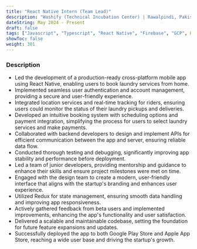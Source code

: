 ```yaml
---
title: "React Native Intern (Team Lead)"
description: "Washify (Technical Incubation Center) | Rawalpindi, Pakistan"
dateString: May 2024 - Present
draft: false
tags: ["Javascript", "Typescript", "React Native", "Firebase", "GCP", OAuth2.0, "Github", "Google Maps", "Easypaisa", "Jazzcash", "ML", "Google Playstore", "Apple Appstore"]
showToc: false
weight: 301
--- 
```


### Description

- Led the development of a production-ready cross-platform mobile app using React Native, enabling users to book laundry services from home.
- Implemented seamless user authentication and account management, providing a secure and user-friendly experience.
- Integrated location services and real-time tracking for riders, ensuring users could monitor the status of their laundry pickups and deliveries.
- Developed an intuitive booking system with scheduling options and payment integration, simplifying the process for users to select laundry services and make payments.
- Collaborated with backend developers to design and implement APIs for efficient communication between the app and server, ensuring reliable data flow.
- Conducted thorough testing and debugging, significantly improving app stability and performance before deployment.
- Led a team of junior developers, providing mentorship and guidance to enhance their skills and ensure project milestones were met on time.
- Engaged with the design team to create a modern, user-friendly interface that aligns with the startup's branding and enhances user experience.
- Utilized Redux for state management, ensuring smooth data handling and improving app responsiveness.
- Actively gathered feedback from beta users and implemented improvements, enhancing the app's functionality and user satisfaction.
- Delivered a scalable and maintainable codebase, setting the foundation for future feature expansions and updates.
- Successfully deployed the app to both Google Play Store and Apple App Store, reaching a wide user base and driving the startup's growth.
